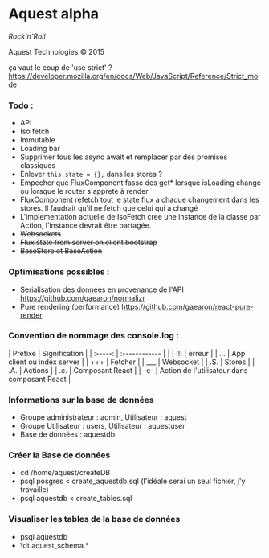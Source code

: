 # Aquest alpha

*Rock'n'Roll*

Aquest Technologies © 2015

ça vaut le coup de 'use strict' ? https://developer.mozilla.org/en/docs/Web/JavaScript/Reference/Strict_mode

### Todo :
- API
- Iso fetch
- Immutable
- Loading bar
- Supprimer tous les async await et remplacer par des promises classiques
- Enlever `this.state = {};` dans les stores ?
- Empecher que FluxComponent fasse des get* lorsque isLoading change ou lorsque le router s'apprete à render
- FluxComponent refetch tout le state flux a chaque changement dans les stores. Il faudrait qu'il ne fetch que celui qui a changé
- L'implementation actuelle de IsoFetch cree une instance de la classe par Action, l'instance devrait être partagée.
- ~~Websockets~~
- ~~Flux state from server on client bootstrap~~
- ~~BaseStore et BaseAction~~

### Optimisations possibles : 
- Serialisation des données en provenance de l'API https://github.com/gaearon/normalizr
- Pure rendering (performance) https://github.com/gaearon/react-pure-render

### Convention de nommage des console.log :
| Préfixe | Signification |
| :-----: | :------------ | |
| !!! | erreur |
| ... | App client ou index server |
| +++ | Fetcher |
| ___ | Websocket |
| .S. | Stores |
| .A. | Actions |
| .c. | Composant React |
| -c- | Action de l'utilisateur dans composant React |

### Informations sur la base de données
- Groupe administrateur : admin, Utilisateur : aquest
- Groupe Utilisateur : users, Utilisateur : aquestuser
- Base de données : aquestdb

### Créer la Base de données
- cd /home/aquest/createDB
- psql posgres < create_aquestdb.sql  (l'idéale serai un seul fichier, j'y travaille)
- psql aquestdb < create_tables.sql

### Visualiser les tables de la base de données
- psql aquestdb
- \dt aquest_schema.*
